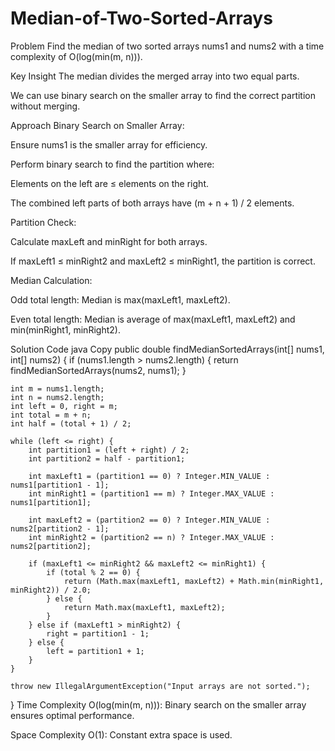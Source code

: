 # Median-of-Two-Sorted-Arrays
Problem
Find the median of two sorted arrays nums1 and nums2 with a time complexity of O(log(min(m, n))).

Key Insight
The median divides the merged array into two equal parts.

We can use binary search on the smaller array to find the correct partition without merging.

Approach
Binary Search on Smaller Array:

Ensure nums1 is the smaller array for efficiency.

Perform binary search to find the partition where:

Elements on the left are ≤ elements on the right.

The combined left parts of both arrays have (m + n + 1) / 2 elements.

Partition Check:

Calculate maxLeft and minRight for both arrays.

If maxLeft1 ≤ minRight2 and maxLeft2 ≤ minRight1, the partition is correct.

Median Calculation:

Odd total length: Median is max(maxLeft1, maxLeft2).

Even total length: Median is average of max(maxLeft1, maxLeft2) and min(minRight1, minRight2).

Solution Code
java
Copy
public double findMedianSortedArrays(int[] nums1, int[] nums2) {
    if (nums1.length > nums2.length) {
        return findMedianSortedArrays(nums2, nums1);
    }
    
    int m = nums1.length;
    int n = nums2.length;
    int left = 0, right = m;
    int total = m + n;
    int half = (total + 1) / 2;
    
    while (left <= right) {
        int partition1 = (left + right) / 2;
        int partition2 = half - partition1;
        
        int maxLeft1 = (partition1 == 0) ? Integer.MIN_VALUE : nums1[partition1 - 1];
        int minRight1 = (partition1 == m) ? Integer.MAX_VALUE : nums1[partition1];
        
        int maxLeft2 = (partition2 == 0) ? Integer.MIN_VALUE : nums2[partition2 - 1];
        int minRight2 = (partition2 == n) ? Integer.MAX_VALUE : nums2[partition2];
        
        if (maxLeft1 <= minRight2 && maxLeft2 <= minRight1) {
            if (total % 2 == 0) {
                return (Math.max(maxLeft1, maxLeft2) + Math.min(minRight1, minRight2)) / 2.0;
            } else {
                return Math.max(maxLeft1, maxLeft2);
            }
        } else if (maxLeft1 > minRight2) {
            right = partition1 - 1;
        } else {
            left = partition1 + 1;
        }
    }
    
    throw new IllegalArgumentException("Input arrays are not sorted.");
}
Time Complexity
O(log(min(m, n))): Binary search on the smaller array ensures optimal performance.

Space Complexity
O(1): Constant extra space is used.
